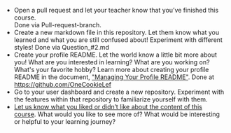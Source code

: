 * Open a pull request and let your teacher know that you’ve finished this course.  
  Done via Pull-request-branch.
* Create a new markdown file in this repository. Let them know what you learned and what you are still confused about! Experiment with different styles!
  Done via Question_#2.md
* Create your profile README. Let the world know a little bit more about you! What are you interested in learning? What are you working on? What's your favorite hobby? Learn more about creating your profile README in the document, ["Managing Your Profile README"](https://docs.github.com/en/github/setting-up-and-managing-your-github-profile/managing-your-profile-readme).
  Done at https://github.com/OneCookieLef
* Go to your user dashboard and create a new repository. Experiment with the features within that repository to familiarize yourself with them. 
* [Let us know what you liked or didn’t like about the content of this course](https://support.github.com/contact/education). What would you like to see more of? What would be interesting or helpful to your learning journey? 
